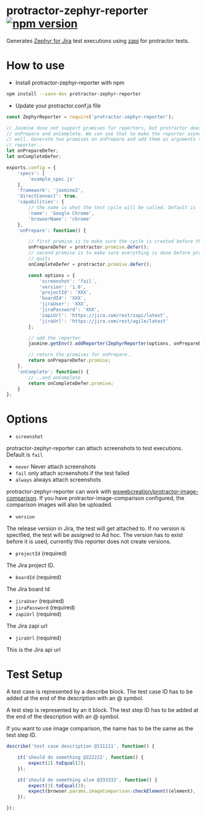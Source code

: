 # protractor-zephyr-reporter [![npm version](https://badge.fury.io/js/protractor-zephyr-reporter.svg)](https://badge.fury.io/js/protractor-zephyr-reporter)

Generates [Zephyr for Jira](https://www.getzephyr.com/products/zephyr-for-jira)
test executions using
[zapi](https://marketplace.atlassian.com/plugins/com.thed.zephyr.zapi/server/overview)
for protractor tests.


# How to use

* Install protractor-zephyr-reporter with npm

```bash
npm install --save-dev protractor-zephyr-reporter
```

* Update your protractor.conf.js file

```javascript
const ZephyrReporter = require('protractor-zephyr-reporter');

// Jasmine dose not support promises for reporters, but protractor does for
// onPrepare and onComplete. We can use that to make the reporter async as
// well. Generate two promises on onPrepare and add them as arguments to the
// reporter.
let onPrepareDefer;
let onCompleteDefer;

exports.config = {
    'specs': [
        'example_spec.js'
    ],
    'framework': 'jasmine2',
    'directConnect': true,
    'capabilities': {
        // the name is what the test cycle will be called. Default is 'no name'
        'name': 'Google Chrome',
        'browserName': 'chrome'
    },
    'onPrepare': function() {

        // first promise is to make sure the cycle is created before the tests start.
        onPrepareDefer = protractor.promise.defer();
        // second promise is to make sure everything is done before protractor
        // quits
        onCompleteDefer = protractor.promise.defer();

        const options = {
            'screenshot': 'fail',
            'version': '1.0',
            'projectId': 'XXX',
            'boardId': 'XXX',
            'jiraUser': 'XXX',
            'jiraPassword': 'XXX',
            'zapiUrl': 'https://jira.com/rest/zapi/latest',
            'jiraUrl': 'https://jira.com/rest/agile/latest'
        };

        // add the reporter
        jasmine.getEnv().addReporter(ZephyrReporter(options, onPrepareDefer, onCompleteDefer, browser));

        // return the promises for onPrepare..
        return onPrepareDefer.promise;
    },
    'onComplete': function() {
        // ..and onComplete
        return onCompleteDefer.promise;
    }
};
```

# Options
* `screenshot`

 protractor-zephyr-reporter can attach screenshots to test executions. Default
 is `fail`
 - `never`  Never attach screenshots
 - `fail`   only attach screenshots if the test failed
 - `always` always attach screenshots

 protractor-zephyr-reporter can work with
 [wswebcreation/protractor-image-comparison](https://github.com/wswebcreation/protractor-image-comparison).
 If you have protractor-image-comparison configured, the comparison images will also be
 uploaded.

* `version`

 The release version in Jira, the test will get attached to. If no version is specified,
 the test will be assigned to Ad hoc.
 The version has to exist before it is used, currently this reporter does not
 create versions.

* `projectId` (required)

 The Jira project ID.

* `boardId` (required)

 The Jira board Id

* `jiraUser` (required)
* `jiraPassword` (required)
* `zapiUrl` (required)

 The Jira zapi url

* `jiraUrl` (required)

 This is the Jira api url

# Test Setup

A test case is represented by a describe block.
The test case ID has to be added at the end of the description with an @
symbol.

A test step is represented by an it block.
The test step ID has to be added at the end of the description with an @
symbol.

If you want to use image comparison, the name has to be the same as the test
step ID.

```javascript
describe('test case description @111111', function() {

    it('should do something @222222', function() {
        expect(2).toEqual(2);
    });

    it('should do something else @333333', function() {
        expect(3).toEqual(3);
        expect(browser.params.imageComparison.checkElement((element), '333333')).toBeLessThan(3.5);
    });

});
```

